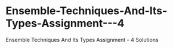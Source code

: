 # Ensemble-Techniques-And-Its-Types-Assignment---4
Ensemble Techniques And Its Types Assignment - 4 Solutions
